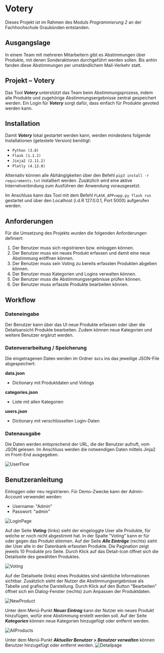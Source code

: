 
# Votery  
Dieses Projekt ist im Rahmen des Moduls *Programmierung 2* an der Fachhochschule Graubünden entstanden.   
  
## Ausgangslage  
In einem Team mit mehreren Mitarbeitern gibt es Abstimmungen über Produkte, mit denen Sonderaktionen durchgeführt werden sollen. Bis anhin fanden diese Abstimmungen per umständlichem Mail-Verkehr statt.   
  
## Projekt – Votery  
Das Tool ***Votery*** unterstützt das Team beim Abstimmungsprozess, indem alle Produkte und zugehörige Abstimmungsergebnisse zentral gespeichert werden. Ein Login für ***Votery*** sorgt dafür, dass einfach für Produkte gevoted werden kann.   
  
## Installation  
Damit ***Votery*** lokal gestartet werden kann, werden mindestens folgende Installationen (getestete Version) benötigt:   
 - `Python (3.8)`  
 - `Flask (1.1.2)`  
 - `Jinja2 (2.11.2)`  
 - `Plotly (4.13.0)`  
 
Alternativ können alle Abhängigkeiten über den Befehl `pip3 install -r requirements.txt` installiert werden.
Zusätzlich wird eine aktive Internetverbindung zum Ausführen der Anwendung vorausgesetzt. 
  
Im Anschluss kann das Tool mit dem Befehl `FLASK_APP=app.py flask run` gestartet und über den Localhost (i.d.R 127.0.0.1, Port 5000) aufgerufen werden.   
  
## Anforderungen  
Für die Umsetzung des Projekts wurden die folgenden Anforderungen definiert:   
  
1. Der Benutzer muss sich registrieren bzw. einloggen können.   
2. Der Benutzer muss ein neues Produkt erfassen und damit eine neue Abstimmung eröffnen können.   
3. Der Benutzer muss sein Voting zu bereits erfassten Produkten abgeben können.   
4. Der Benutzer muss Kategorien und Logins verwalten können.   
5. Der Benutzer muss die Abstimmungsergebnisse prüfen können.   
6. Der Benutzer muss erfasste Produkte bearbeiten können.   
  
## Workflow  
  
### Dateneingabe  
Der Benutzer kann über das UI neue Produkte erfassen oder über die Detailsansicht Produkte bearbeiten. Zudem können neue Kategorien und weitere Benutzer ergänzt werden. 

### Datenverarbeitung / Speicherung
Die eingetragenen Daten werden im Ordner `data` ins das jeweilige JSON-File abgespeichert:

**data.json**
 - Dictionary mit Produktdaten und Votings

**categories.json**
 - Liste mit allen Kategorien

**users.json**
 - Dictionary mit verschlüsselten Login-Daten

### Datenausgabe
Die Daten werden entsprechend der URL, die der Benutzer aufruft, vom JSON gelesen. Im Anschluss werden die notwendigen Daten mittels Jinja2 im Front-End ausgegeben. 

![UserFlow](docs/UserDataFlow.png)

## Benutzeranleitung

Einloggen oder neu registrieren. Für Demo-Zwecke kann der Admin-Account verwendet werden:   
- Username: "Admin"  
- Passwort: "admin"  
  
  
![LoginPage](docs/01_login.png)  
  
Auf der Seite ***Voting*** (links) sieht der eingeloggte User alle Produkte, für welche er noch nicht abgestimmt hat. In der Spalte "Voting" kann er für oder gegen das Produkt stimmen. 
Auf der Seite ***Alle Einträge*** (rechts) sieht der User alle in der Datenbank erfassten Produkte. Die Pagination zeigt jeweils 10 Produkte pro Seite. Durch Klick auf das Detail-Icon öffnet sich die Detailseite des gewählten Produktes. 

  
![Voting](docs/02_voting_all.png)  

Auf der Detailseite (links) eines Produktes sind sämtliche Informationen sichtbar. Zusätzlich sieht der Nutzer die Abstimmungsergebnisse als Tabelle und grafische Darstellung.
Durch Klick auf den Button "Bearbeiten" öffnet sich ein Dialog-Fenster (rechts) zum Anpassen der Produktdaten.

![NewProduct](docs/03_details_edit.png)  

Unter dem Menü-Punkt ***Neuer Eintrag*** kann der Nutzer ein neues Produkt hinzufügen, wofür eine Abstimmung erstellt werden soll.
Auf der Seite ***Kategorien*** können neue Kategorien hinzugefügt oder entfernt werden.  
  
![AllProducts](docs/04_new_cat.png)  

Unter dem Menü-Punkt ***Aktueller Benutzer > Benutzer verwalten*** können Benutzer hinzugefügt oder entfernt werden. 
![Detailpage](docs/05_users.png)


